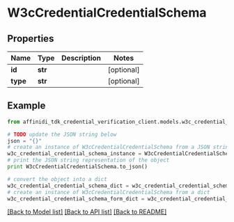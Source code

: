 # W3cCredentialCredentialSchema

## Properties

| Name     | Type    | Description | Notes      |
| -------- | ------- | ----------- | ---------- |
| **id**   | **str** |             | [optional] |
| **type** | **str** |             | [optional] |

## Example

```python
from affinidi_tdk_credential_verification_client.models.w3c_credential_credential_schema import W3cCredentialCredentialSchema

# TODO update the JSON string below
json = "{}"
# create an instance of W3cCredentialCredentialSchema from a JSON string
w3c_credential_credential_schema_instance = W3cCredentialCredentialSchema.from_json(json)
# print the JSON string representation of the object
print W3cCredentialCredentialSchema.to_json()

# convert the object into a dict
w3c_credential_credential_schema_dict = w3c_credential_credential_schema_instance.to_dict()
# create an instance of W3cCredentialCredentialSchema from a dict
w3c_credential_credential_schema_form_dict = w3c_credential_credential_schema.from_dict(w3c_credential_credential_schema_dict)
```

[[Back to Model list]](../README.md#documentation-for-models) [[Back to API list]](../README.md#documentation-for-api-endpoints) [[Back to README]](../README.md)
